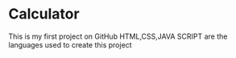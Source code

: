 # Calculator
This is my first project on GitHub
HTML,CSS,JAVA SCRIPT are the languages used to create this project
